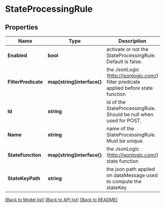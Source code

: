 # StateProcessingRule

## Properties

Name | Type | Description | Notes
------------ | ------------- | ------------- | -------------
**Enabled** | **bool** | activate or not the StateProcessingRule. Default is false. | [optional] 
**FilterPredicate** | **map[string]interface{}** | the JsonLogic (http://jsonlogic.com/) filter predicate applied before state function | [optional] 
**Id** | **string** | id of the StateProcessingRule. Should be null when used for POST. | [optional] 
**Name** | **string** | name of the StateProcessingRule. Must be unique. | 
**StateFunction** | **map[string]interface{}** | the JsonLogic (http://jsonlogic.com/) state function | [optional] 
**StateKeyPath** | **string** | the json path applied on dataMessage used to compute the stateKey | [optional] 

[[Back to Model list]](../README.md#documentation-for-models) [[Back to API list]](../README.md#documentation-for-api-endpoints) [[Back to README]](../README.md)


